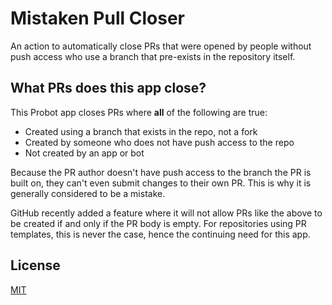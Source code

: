 # Mistaken Pull Closer

An action to automatically close PRs that were opened by people without push access who use a branch that pre-exists in the repository itself.

## What PRs does this app close?

This Probot app closes PRs where **all** of the following are true:

- Created using a branch that exists in the repo, not a fork
- Created by someone who does not have push access to the repo
- Not created by an app or bot

Because the PR author doesn't have push access to the branch the PR is built on, they can't even submit changes to their own PR. This is why it is generally considered to be a mistake.

GitHub recently added a feature where it will not allow PRs like the above to be created if and only if the PR body is empty. For repositories using PR templates, this is never the case, hence the continuing need for this app.

## License

[MIT](LICENSE.md)
